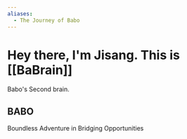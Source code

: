 ```yaml
---
aliases:
  - The Journey of Babo
---
```

# Hey there, I'm Jisang. This is [[BaBrain]]
Babo's Second brain.

## BABO
Boundless Adventure in Bridging Opportunities
